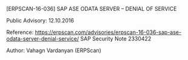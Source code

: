 [ERPSCAN-16-036] SAP ASE ODATA SERVER – DENIAL OF SERVICE

Public Advisory: 12.10.2016

Reference: https://erpscan.com/advisories/erpscan-16-036-sap-ase-odata-server-denial-service/
		   SAP Security Note 2330422  
		   
Author:	Vahagn Vardanyan (ERPScan)
